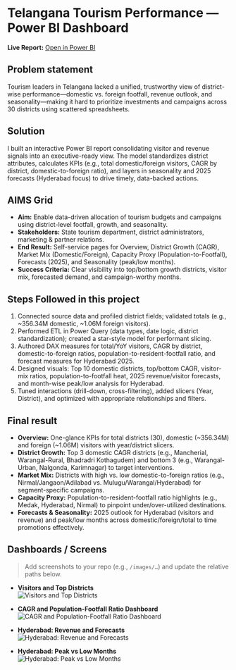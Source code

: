 # Telangana Tourism Performance — Power BI Dashboard

**Live Report:** [Open in Power BI](https://app.powerbi.com/links/CMuZnEmZ1Q?ctid=ffde924e-11ca-44e9-8e06-63965bc300f6&pbi_source=linkShare)

## Problem statement
Tourism leaders in Telangana lacked a unified, trustworthy view of district-wise performance—domestic vs. foreign footfall, revenue outlook, and seasonality—making it hard to prioritize investments and campaigns across 30 districts using scattered spreadsheets.

## Solution
I built an interactive Power BI report consolidating visitor and revenue signals into an executive-ready view. The model standardizes district attributes, calculates KPIs (e.g., total domestic/foreign visitors, CAGR by district, domestic-to-foreign ratio), and layers in seasonality and 2025 forecasts (Hyderabad focus) to drive timely, data-backed actions.

## AIMS Grid
- **Aim:** Enable data-driven allocation of tourism budgets and campaigns using district-level footfall, growth, and seasonality.  
- **Stakeholders:** State tourism department, district administrators, marketing & partner relations.  
- **End Result:** Self-service pages for Overview, District Growth (CAGR), Market Mix (Domestic/Foreign), Capacity Proxy (Population-to-Footfall), Forecasts (2025), and Seasonality (peak/low months).  
- **Success Criteria:** Clear visibility into top/bottom growth districts, visitor mix, forecasted demand, and campaign-worthy months.

## Steps Followed in this project
1. Connected source data and profiled district fields; validated totals (e.g., ~356.34M domestic, ~1.06M foreign visitors).  
2. Performed ETL in Power Query (data types, date logic, district standardization); created a star-style model for performant slicing.  
3. Authored DAX measures for total/YoY visitors, CAGR by district, domestic-to-foreign ratios, population-to-resident-footfall ratio, and forecast measures for Hyderabad 2025.  
4. Designed visuals: Top 10 domestic districts, top/bottom CAGR, visitor-mix ratios, population-to-footfall heat, 2025 revenue/visitor forecasts, and month-wise peak/low analysis for Hyderabad.  
5. Tuned interactions (drill-down, cross-filtering), added slicers (Year, District), and optimized with appropriate relationships and filters.

## Final result
- **Overview:** One-glance KPIs for total districts (30), domestic (~356.34M) and foreign (~1.06M) visitors with year/district slicers.  
- **District Growth:** Top 3 domestic CAGR districts (e.g., Mancherial, Warangal-Rural, Bhadradri Kothagudem) and bottom 3 (e.g., Warangal-Urban, Nalgonda, Karimnagar) to target interventions.  
- **Market Mix:** Districts with high vs. low domestic-to-foreign ratios (e.g., Nirmal/Jangaon/Adilabad vs. Mulugu/Warangal/Hyderabad) for segment-specific campaigns.  
- **Capacity Proxy:** Population-to-resident-footfall ratio highlights (e.g., Medak, Hyderabad, Nirmal) to pinpoint under/over-utilized destinations.  
- **Forecasts & Seasonality:** 2025 outlook for Hyderabad (visitors and revenue) and peak/low months across domestic/foreign/total to time promotions effectively.

## Dashboards / Screens
> Add screenshots to your repo (e.g., `/images/…`) and update the relative paths below.

- **Visitors and Top Districts**  
  ![Visitors and Top Districts](images/visitors-top-districts.jpg)

- **CAGR and Population-Footfall Ratio Dashboard**  
  ![CAGR and Population-Footfall Ratio Dashboard](images/cagr-population-footfall.jpg)

- **Hyderabad: Revenue and Forecasts**  
  ![Hyderabad: Revenue and Forecasts](images/hyderabad-revenue-forecast.jpg)

- **Hyderabad: Peak vs Low Months**  
  ![Hyderabad: Peak vs Low Months](images/hyderabad-peak-low-months.jpg)
